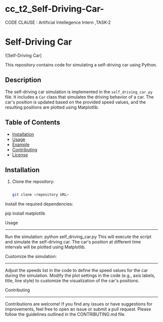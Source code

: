 # cc_t2_Self-Driving-Car-
CODE CLAUSE : Artificial Intellegence Intern ,TASK-2

# Self-Driving Car

![Self-Driving Car]

This repository contains code for simulating a self-driving car using Python.

## Description

The self-driving car simulation is implemented in the `self_driving_car.py` file. It includes a `Car` class that simulates the driving behavior of a car. The car's position is updated based on the provided speed values, and the resulting positions are plotted using Matplotlib.

## Table of Contents

- [Installation](#installation)
- [Usage](#usage)
- [Example](#example)
- [Contributing](#contributing)
- [License](#license)

## Installation

1. Clone the repository:

   ```bash
   
   git clone <repository URL>

Install the required dependencies:

 pip install matplotlib
 
 Usage
 ******
Run the simulation:
python self_driving_car.py
This will execute the script and simulate the self-driving car. The car's position at different time intervals will be plotted using Matplotlib.

Customize the simulation:
**************************
Adjust the speeds list in the code to define the speed values for the car during the simulation.
Modify the plot settings in the code (e.g., axis labels, title, line style) to customize the visualization of the car's positions.

Contributing
************
Contributions are welcome! If you find any issues or have suggestions for improvements, feel free to open an issue or submit a pull request. Please follow the guidelines outlined in the CONTRIBUTING.md file.



   
